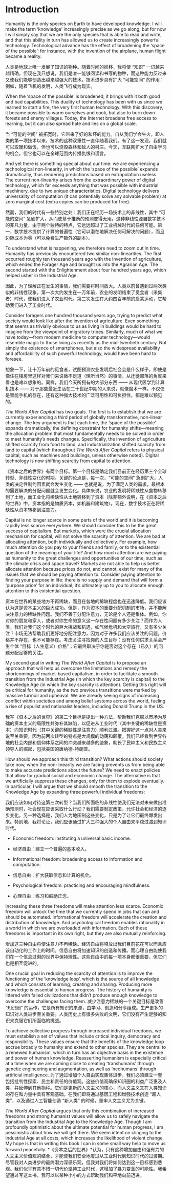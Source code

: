 # Introduction

Humanity is the only species on Earth to have developed knowledge. I will make the term ‘knowledge’ increasingly precise as we go along, but for now I will simply say that we are the only species that is able to read and write, and that this ability in turn has allowed us to create increasingly powerful technology. Technological advance has the effect of broadening the ‘space of the possible’: for instance, with the invention of the airplane, human flight became a reality. 

人类是地球上唯一发展了知识的物种。随着时间的推移，我将使 “知识” 一词越来越精确，但现在我只想说，我们是唯一能够阅读和书写的物种，而这种能力反过来又使我们能够创造出越来越强大的技术。技术进步具有扩大 “可能空间” 的作用：例如，随着飞机的发明，人类飞行成为现实。

When the ‘space of the possible’ is broadened, it brings with it both good and bad capabilities. This duality of technology has been with us since we learned to start a fire, the very first human technology. With this discovery, it became possible to warm ourselves and cook, but also to burn down forests and enemy villages. Today, the Internet broadens free access to learning, but it can also spread hate and lies on a global scale.

当 “可能的空间” 被拓宽时，它带来了好的和坏的能力。自从我们学会生火，即人类的第一项技术以来，技术的这种双重性一直伴随着我们。有了这一发现，我们就可以取暖和做饭，但也可以烧毁森林和敌人的村庄。今天，互联网扩大了自由学习的机会，但它也可以在全球范围内传播仇恨和谎言。


And yet there is something special about our time: we are experiencing a technological non-linearity, in which the ‘space of the possible’ expands dramatically, thus rendering predictions based on extrapolation useless. The current non-linearity arises from the extraordinary power of digital technology, which far exceeds anything that was possible with industrial machinery, due to two unique characteristics. Digital technology delivers universality of computation (it can potentially solve any solvable problem) at zero marginal cost (extra copies can be produced for free).

然而，我们的时代有一些特别之处：我们正在经历一场技术上的非线性，其中 “可能的空间” 急剧扩大，从而使基于推断的预测变得无用。这种非线性源自数字技术的非凡力量，由于两个独特的特点，它远远超过了工业机械时代的任何可能。第一，数字技术提供了计算的普遍性（它可以潜在地解决任何可解决的问题），而且边际成本为零（可以免费生产额外的副本）。


To understand what is happening, we therefore need to zoom out in time. Humanity has previously encountered two similar non-linearities. The first occurred roughly ten thousand years ago with the invention of agriculture, which ended the Forager Age and brought us into the Agrarian Age. The second started with the Enlightenment about four hundred years ago, which helped usher in the Industrial Age. 

因此，为了理解正在发生的事情，我们需要将时间放大。人类以前曾遇到过两次类似的非线性现象。第一次大约发生在一万年前，农业的发明结束了觅食者（采集者）时代，使我们进入了农业时代。第二次发生在大约四百年前的启蒙运动，它帮助我们进入了工业时代。


Consider foragers one hundred thousand years ago, trying to predict what society would look like after the invention of agriculture. Even something that seems as trivially obvious to us as living in buildings would be hard to imagine from the viewpoint of migratory tribes. Similarly, much of what we have today—from modern medicine to computer technology—would resemble magic to those living as recently as the mid-twentieth century. Not simply the existence of smartphones, but also the widespread availability and affordability of such powerful technology, would have been hard to foresee. 

想象一下，让十万年前的觅食者，试图预测农业发明后社会会是什么样子。即使是像住在楼房里这样对我们来说微不足道（理所当然）的事情，从迁徙部落的角度来看也是难以想象的。同样，我们今天所拥有的大部分东西 —— 从现代医学到计算机技术 —— 对于那些最近生活在二十世纪中期的人来说，就像魔术一样。不仅仅是智能手机的存在，还有这种强大技术的广泛可用性和可负担性，都是难以预见的。


*The World After Capital* has two goals. The first is to establish that we are currently experiencing a third period of globally transformative, non-linear change. The key argument is that each time, the ‘space of the possible’ expands dramatically, the defining constraint for humanity shifts—meaning the allocation problem that most fundamentally needs to be solved in order to meet humanity’s needs changes. Specifically, the invention of agriculture shifted scarcity from food to land, and industrialization shifted scarcity from land to capital (which throughout *The World After Capital* refers to physical capital, such as machines and buildings, unless otherwise noted). Digital technology is now shifting scarcity from capital to attention. 

《资本之后的世界》有两个目标。第一个目标是确定我们目前正在经历第三个全球转型、非线性变化的时期。关键的论点是，每一次，“可能的空间” 急剧扩大，人类的决定性制约因素就会发生变化 —— 也就是说，为了满足人类的需求，最根本的需要解决的分配问题就会发生变化。具体来说，农业的发明将稀缺性从食物转移到了土地，而工业化将稀缺性从土地转移到了资本（除非额外说明，在《资本之后的世界》中，资本指的是物质资本，如机器和建筑物）。现在，数字技术正在将稀缺性从资本转移到注意力。


Capital is no longer scarce in some parts of the world and it is becoming rapidly less scarce everywhere. We should consider this to be the great success of capitalism. But markets, which were the crucial allocation mechanism for capital, will not solve the scarcity of attention. We are bad at allocating attention, both individually and collectively. For example, how much attention do you pay to your friends and family, or to the existential question of the meaning of your life? And how much attention are we paying as humanity to the great challenges and opportunities of our time, such as the climate crisis and space travel? Markets are not able to help us better allocate attention because prices do not, and cannot, exist for many of the issues that we should be paying attention to. Consider paying attention to finding your purpose in life: there is no supply and demand that will form a ‘purpose price’ for an individual; it’s ultimately up to you to allocate enough attention to this existential question. 

资本在世界的某些地方不再稀缺，而且在各地的稀缺程度也在迅速降低。我们应该认为这是资本主义的巨大成功。但是，作为资本的重要分配机制的市场，并不能解决注意力的稀缺性问题。我们不善于分配注意力，无论是个人还是集体。例如，你对你的朋友和家人，或者对你生命的意义这一存在性问题有多少关注？而作为人类，我们对我们这个时代的巨大挑战和机遇，如气候危机和太空旅行，又有多少关注？市场无法帮助我们更好地分配注意力，因为对于许多我们应该关注的问题，价格并不存在，也不可能存在。考虑关注寻找你的人生目标：没有任何供求关系会产生个体 “目标（人生意义）价格”；它最终取决于你是否对这个存在（已久）的问题分配足够的关注。


My second goal in writing *The World After Capital* is to propose an approach that will help us overcome the limitations and remedy the shortcomings of market-based capitalism, in order to facilitate a smooth transition from the Industrial Age (in which the key scarcity is capital) to the Knowledge Age (in which the key scarcity is attention). Getting this right will be critical for humanity, as the two previous transitions were marked by massive turmoil and upheaval. We are already seeing signs of increasing conflict within societies and among belief systems across the world, fueling a rise of populist and nationalist leaders, including Donald Trump in the US.

我写《资本之后的世界》的第二个目标是提出一种方法，帮助我们克服以市场为基础的资本主义的局限性并弥补其缺陷，以促进从工业时代（其中关键的稀缺性是资本）向知识时代（其中关键的稀缺性是注意力）顺利过渡。把握好这一点对人类来说至关重要，因为前两次转型的特点是大规模的动荡和颠覆。我们已经看到世界各地的社会内部和信仰体系之间的冲突越来越多的迹象，助长了民粹主义和民族主义领导人的崛起，包括美国的唐纳德-特朗普。


How should we approach this third transition? What actions should society take now, when the non-linearity we are facing prevents us from being able to make accurate predictions about the future? We need to enact policies that allow for gradual social and economic change. The alternative is that we artificially suppress these changes, only for them to explode eventually. In particular, I will argue that we should smooth the transition to the Knowledge Age by expanding three powerful individual freedoms: 

我们应该如何对待这第三次转型？当我们所面临的非线性使我们无法对未来做出准确预测时，社会现在应该采取什么行动？我们需要制定政策，允许社会和经济的逐步变化。另一种选择是，我们人为地压制这些变化，只是为了让它们最终爆发出来。特别地，我将论证，我们应该通过扩大三种强大的个人自由来平稳过渡到知识时代。

- Economic freedom: instituting a universal basic income.
- 经济自由：建立一个普遍的基本收入。

- Informational freedom: broadening access to information and computation.
- 信息自由：扩大获取信息和计算的机会。

- Psychological freedom: practicing and encouraging mindfulness.
- 心理自由：练习和鼓励正念。


Increasing these three freedoms will make attention less scarce. Economic freedom will unlock the time that we currently spend in jobs that can and should be automated. Informational freedom will accelerate the creation and distribution of knowledge. And psychological freedom enables rationality in a world in which we are overloaded with information. Each of these freedoms is important in its own right, but they are also mutually reinforcing. 

增加这三种自由将使注意力不再稀缺。经济自由将释放出我们目前花在可以而且应该自动化的工作上的时间。信息自由将加速知识的创造和传播。而心理自由能使我们在一个信息过剩的世界中保持理性。这些自由中的每一项本身都很重要，但它们也是相互促进的。


One crucial goal in reducing the scarcity of attention is to improve the functioning of the ‘knowledge loop’, which is the source of all knowledge and which consists of learning, creating and sharing. Producing more knowledge is essential to human progress. The history of humanity is littered with failed civilizations that didn’t produce enough knowledge to overcome the challenges facing them. 
减少注意力稀缺的一个关键目标是改善 “知识圈” 的运作，它是所有知识的来源，由学习、创造和分享组成。生产更多的知识对人类进步至关重要。人类历史上有很多失败的文明，它们没有产生足够的知识来克服它们所面临的挑战。


To achieve collective progress through increased individual freedoms, we must establish a set of values that include critical inquiry, democracy and responsibility. These values ensure that the benefits of the knowledge loop accrue broadly to humanity and extend to other species. They are central to a renewed humanism, which in turn has an objective basis in the existence and power of human knowledge. Reasserting humanism is especially critical at a time when we are coming close to creating ‘transhumans’ through genetic engineering and augmentation, as well as ‘neohumans’ through artificial intelligence. 
为了通过增加个人自由实现集体进步，我们必须建立一套包括批判性探索、民主和责任的价值观。这些价值观确保知识圈的利益广泛惠及人类，并延伸到其他物种。它们是更新的人文主义的核心，而人文主义又在人类知识的存在和力量中具有客观基础。在我们即将通过基因工程和增强技术创造 “超人类”，以及通过人工智能创造 “新人类” 的时候，重申人文主义尤为关键。


*The World After Capital* argues that only this combination of increased freedoms and strong humanist values will allow us to safely navigate the transition from the Industrial Age to the Knowledge Age. Though I am profoundly optimistic about the ultimate potential for human progress, I am pessimistic about how we will get there. We seem intent on clinging to the Industrial Age at all costs, which increases the likelihood of violent change. My hope is that in writing this book I can in some small way help to move us forward peacefully.
*《资本之后的世界》*认为，只有这种增加自由和强有力的人文主义价值观的结合，才能使我们安全地度过从工业时代到知识时代的过渡期。尽管我对人类进步的最终潜力深感乐观，但我对我们将如何达到这一目标感到悲观。我们似乎有意不惜一切代价坚持工业时代，这增加了暴力变革的可能性。我希望通过写这本书，我可以以某种小小的方式帮助我们和平地向前迈进。

